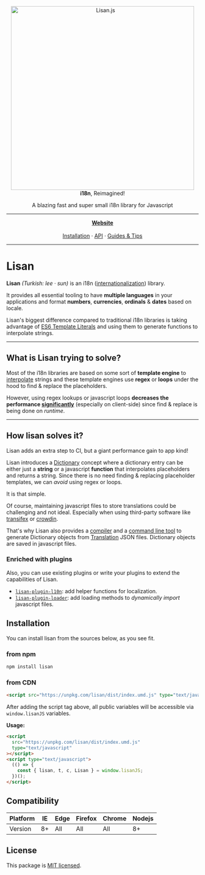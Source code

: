 <p align="center">
  <img alt="Lisan.js" src="https://lisanjs.com/img/logo/banners/5_big.png" width="480">
  <br>
  <strong>i18n</strong>, Reimagined!
</p>

<p align="center">
  A blazing fast and super small i18n library for Javascript
</p>

<hr>

<p align="center">
<a href="https://lisanjs.com"><strong>Website</strong></a><br><br>
<a href="https://lisanjs.com/docs/what-is-lisan#installation">Installation</a> ·
<a href="https://lisanjs.com/docs/docs/full-api-reference">API</a> ·
<a href="https://lisanjs.com/docs/docs/pluralization">Guides & Tips</a>
</p>

<hr>

# Lisan

**Lisan** _(Turkish: lee &#183; sun)_ is an i18n
([internationalization](https://en.wikipedia.org/wiki/Internationalization_and_localization#Naming))
library.

It provides all essential tooling to
have **multiple languages** in your applications and
format **numbers**, **currencies**, **ordinals** & **dates** based on locale.

Lisan's biggest difference compared to traditional i18n libraries
is taking advantage of
[ES6 Template Literals](https://developer.mozilla.org/en-US/docs/Web/JavaScript/Reference/Template_literals)
and using them to generate functions to interpolate strings.

<hr>

## What is Lisan trying to solve?

Most of the i18n libraries are based on some sort
of **template engine** to
[interpolate](https://en.wikipedia.org/wiki/String_interpolation#JavaScript)
strings and these template engines use **regex** or **loops**
under the hood to find & replace the placeholders.

However, using regex lookups or javascript loops
**decreases the performance [significantly](https://lisanjs.com/docs/performance)**
(especially on client-side) since
find & replace is being done on _runtime_.

<hr>

## How lisan solves it?

Lisan adds an extra step to CI, but a giant performance gain to app kind!

Lisan introduces a [Dictionary](https://lisanjs.com/docs/dictionary) concept
where a dictionary entry can be either just a **string**
or a javascript **function** that interpolates placeholders and returns a string.
Since there is no need finding & replacing placeholder templates,
we can _avoid_ using regex or loops.

It is that simple.

Of course, maintaining javascript files
to store translations could be challenging and not ideal.
Especially when using third-party software like
[transifex](https://www.transifex.com/) or
[crowdin](https://crowdin.com/).

That's why Lisan also provides a [compiler](https://lisanjs.com/docs/what-is-lisan-compiler)
and a [command line tool](https://lisanjs.com/docs/what-is-lisan-cli)
to generate Dictionary objects from
[Translation](https://lisanjs.com/docs/translations) JSON files.
Dictionary objects are saved in javascript files.

### Enriched with plugins

Also, you can use existing plugins or
write your plugins
to extend the capabilities of Lisan.

- [`lisan-plugin-l10n`](https://lisanjs.com/docs/lisan-plugin-l10n):
  add helper functions for localization.
- [`lisan-plugin-loader`](https://lisanjs.com/docs/lisan-plugin-loader):
  add loading methods to _dynamically import_ javascript files.

## Installation

You can install lisan from the sources below, as you see fit.

### from npm

```bash
npm install lisan
```

### from CDN

<!-- prettier-ignore-start -->

<!-- markdownlint-disable MD013 -->

```html
<script src="https://unpkg.com/lisan/dist/index.umd.js" type="text/javascript"></script>
```

<!-- markdownlint-enable MD013 -->

<!-- prettier-ignore-end -->

After adding the script tag above, all public variables
will be accessible via `window.lisanJS` variables.

**Usage:**

```html
<script
  src="https://unpkg.com/lisan/dist/index.umd.js"
  type="text/javascript"
></script>
<script type="text/javascript">
  (() => {
    const { lisan, t, c, Lisan } = window.lisanJS;
  })();
</script>
```

## Compatibility

<div class="compatibility-table">

| Platform | IE  | Edge | Firefox | Chrome | Nodejs |
| -------- | --- | ---- | ------- | ------ | ------ |
| Version  | 8+  | All  | All     | All    | 8+     |

</div>

## License

This package is [MIT licensed](./LICENCE).
